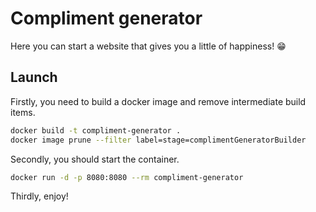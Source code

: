 # Compliment generator
Here you can start a website that gives you a little of happiness! 😁
## Launch
Firstly, you need to build a docker image and remove intermediate build items.
```bash
docker build -t compliment-generator .
docker image prune --filter label=stage=complimentGeneratorBuilder
```
Secondly, you should start the container.
```bash
docker run -d -p 8080:8080 --rm compliment-generator
```
Thirdly, enjoy!